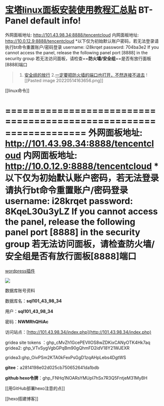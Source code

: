 
[宝塔linux面板安装使用教程汇总贴](https://www.bt.cn/bbs/thread-16061-1-1.html)
BT-Panel default info!
==================================================================
外网面板地址: http://101.43.98.34:8888/tencentcloud
内网面板地址: http://10.0.12.9:8888/tencentcloud
*以下仅为初始默认账户密码，若无法登录请执行bt命令重置账户/密码登录
username: i28krqet
password: 704ba3e2
If you cannot access the panel,
release the following panel port [8888] in the security group
若无法访问面板，请检查==**防火墙/安全组**==是否有放行面板[8888]端口

>1. [安全组的放行](https://www.bt.cn/bbs/thread-1229-1-1.html)
>2.[一定要把防火墙的端口也打开，不然连接不进去](https://console.cloud.tencent.com/lighthouse/instance/detail?rid=4&id=lhins-r0mt7ory&tab=firewall)
>![[Pasted image 20220514163656.png]]

[[linux命令]]


==================================================================
外网面板地址: http://101.43.98.34:8888/tencentcloud
内网面板地址: http://10.0.12.9:8888/tencentcloud
*以下仅为初始默认账户密码，若无法登录请执行bt命令重置账户/密码登录
username: i28krqet
password: 8KqeL30u3yLZ
If you cannot access the panel,
release the following panel port [8888] in the security group
若无法访问面板，请检查防火墙/安全组是否有放行面板[8888]端口
==================================================================

[wordpress插件](https://mp.weixin.qq.com/s/kXNpkxA1uiSsklzCE3EPpA)


![](http://101.43.98.34:8888/static/img/success-pic.png)

数据库账号资料

数据库名：**sql101_43_98_34**

用户：**sql101_43_98_34**

密码：**NWMRhQHiAc**

访问站点：[http://101.43.98.34/index.php](http://101.43.98.34/index.php)


gridea site tokens  ：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
gridea2:	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

gridea3: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



**gitee**：a2814198e02d025cb750652641da1bdb

**github  hexo令牌**：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





[[用GitHub部署hexo注意的点]]


[[hexo搭建博客]]

